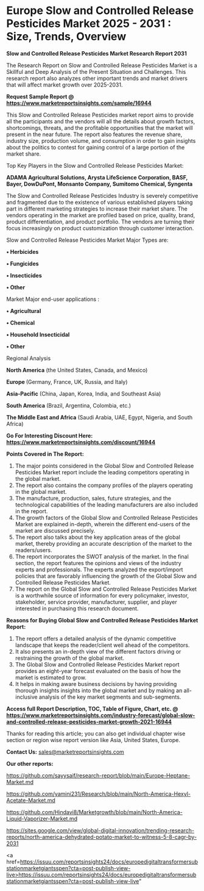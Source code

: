 # Europe Slow and Controlled Release Pesticides Market 2025 - 2031 : Size, Trends, Overview

<strong>Slow and Controlled Release Pesticides Market Research Report 2031</strong>

The Research Report on Slow and Controlled Release Pesticides Market is a Skillful and Deep Analysis of the Present Situation and Challenges. This research report also analyzes other important trends and market drivers that will affect market growth over 2025-2031.

<strong>Request Sample Report @ <a href=https://www.marketreportsinsights.com/sample/16944>https://www.marketreportsinsights.com/sample/16944</a></strong>

This Slow and Controlled Release Pesticides market report aims to provide all the participants and the vendors will all the details about growth factors, shortcomings, threats, and the profitable opportunities that the market will present in the near future. The report also features the revenue share, industry size, production volume, and consumption in order to gain insights about the politics to contest for gaining control of a large portion of the market share.

Top Key Players in the Slow and Controlled Release Pesticides Market:

<strong>ADAMA Agricultural Solutions, Arysta LifeScience Corporation, BASF, Bayer, DowDuPont, Monsanto Company, Sumitomo Chemical, Syngenta</strong>

The Slow and Controlled Release Pesticides Industry is severely competitive and fragmented due to the existence of various established players taking part in different marketing strategies to increase their market share. The vendors operating in the market are profiled based on price, quality, brand, product differentiation, and product portfolio. The vendors are turning their focus increasingly on product customization through customer interaction.

Slow and Controlled Release Pesticides Market Major Types are:

<strong>• Herbicides

• Fungicides

• Insecticides

• Other</strong>

Market Major end-user applications :

<strong>• Agricultural

• Chemical

• Household Insecticidal

• Other</strong>

Regional Analysis

</u><strong><b>North America</b></strong> (the United States, Canada, and Mexico)

<strong><b>Europe </b></strong>(Germany, France, UK, Russia, and Italy)

<strong><b>Asia-Pacific</b></strong> (China, Japan, Korea, India, and Southeast Asia)

<strong><b>South America</b></strong> (Brazil, Argentina, Colombia, etc.)

<strong><b>The Middle East and Africa</b></strong> (Saudi Arabia, UAE, Egypt, Nigeria, and South Africa)

<strong>Go For Interesting Discount Here: <a href=https://www.marketreportsinsights.com/discount/16944>https://www.marketreportsinsights.com/discount/16944</a></strong>

<strong>Points Covered in The Report:</strong>
<ol>
  <li>The major points considered in the Global Slow and Controlled Release Pesticides Market report include the leading competitors operating in the global market.</li>
  <li>The report also contains the company profiles of the players operating in the global market.</li>
  <li>The manufacture, production, sales, future strategies, and the technological capabilities of the leading manufacturers are also included in the report.</li>
  <li>The growth factors of the Global Slow and Controlled Release Pesticides Market are explained in-depth, wherein the different end-users of the market are discussed precisely.</li>
  <li>The report also talks about the key application areas of the global market, thereby providing an accurate description of the market to the readers/users.</li>
  <li>The report incorporates the SWOT analysis of the market. In the final section, the report features the opinions and views of the industry experts and professionals. The experts analyzed the export/import policies that are favorably influencing the growth of the Global Slow and Controlled Release Pesticides Market.</li>
  <li>The report on the Global Slow and Controlled Release Pesticides Market is a worthwhile source of information for every policymaker, investor, stakeholder, service provider, manufacturer, supplier, and player interested in purchasing this research document.</li>
</ol>
<strong>Reasons for Buying Global Slow and Controlled Release Pesticides Market Report:</strong>

<ol>
  <li>The report offers a detailed analysis of the dynamic competitive landscape that keeps the reader/client well ahead of the competitors.</li>
  <li>It also presents an in-depth view of the different factors driving or restraining the growth of the global market.</li>
  <li>The Global Slow and Controlled Release Pesticides Market report provides an eight-year forecast evaluated on the basis of how the market is estimated to grow.</li>
  <li>It helps in making aware business decisions by having providing thorough insights insights into the global market and by making an all-inclusive analysis of the key market segments and sub-segments.</li>
</ol>
<strong>Access full Report Description, TOC, Table of Figure, Chart, etc. @ <a href=https://www.marketreportsinsights.com/industry-forecast/global-slow-and-controlled-release-pesticides-market-growth-2021-16944>https://www.marketreportsinsights.com/industry-forecast/global-slow-and-controlled-release-pesticides-market-growth-2021-16944</a></strong>


Thanks for reading this article; you can also get individual chapter wise section or region wise report version like Asia, United States, Europe.

<strong>Contact Us:</strong>
sales@marketreportsinsights.com

<strong>Our other reports:</strong>

<a href=https://github.com/sayysaif/research-report/blob/main/Europe-Heptane-Market.md>https://github.com/sayysaif/research-report/blob/main/Europe-Heptane-Market.md</a>

<a href=https://github.com/yamini231/Research/blob/main/North-America-Hexyl-Acetate-Market.md>https://github.com/yamini231/Research/blob/main/North-America-Hexyl-Acetate-Market.md</a>

<a href=https://github.com/Hindavi8/Marketgrowth/blob/main/North-America-Liquid-Vaporizer-Market.md>https://github.com/Hindavi8/Marketgrowth/blob/main/North-America-Liquid-Vaporizer-Market.md</a>

<a href=https://sites.google.com/view/global-digital-innovation/trending-research-reports/north-america-dehydrated-potato-market-to-witness-5-8-cagr-by-2031>https://sites.google.com/view/global-digital-innovation/trending-research-reports/north-america-dehydrated-potato-market-to-witness-5-8-cagr-by-2031</a>

<a href=https://issuu.com/reportsinsights24/docs/europedigitaltransformersubstationmarketgiantsspen?cta=post-publish-view-live>https://issuu.com/reportsinsights24/docs/europedigitaltransformersubstationmarketgiantsspen?cta=post-publish-view-live</a>"
